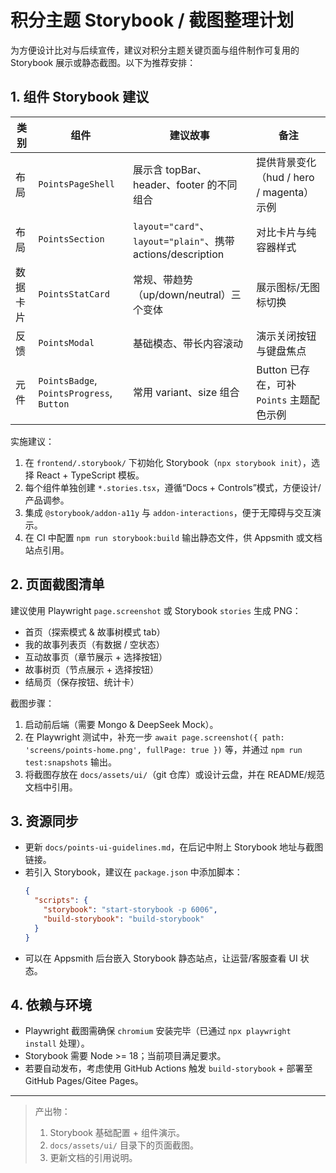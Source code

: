 # 积分主题 Storybook / 截图整理计划

为方便设计比对与后续宣传，建议对积分主题关键页面与组件制作可复用的 Storybook 展示或静态截图。以下为推荐安排：

## 1. 组件 Storybook 建议

| 类别 | 组件 | 建议故事 | 备注 |
| --- | --- | --- | --- |
| 布局 | `PointsPageShell` | 展示含 topBar、header、footer 的不同组合 | 提供背景变化（hud / hero / magenta）示例 |
| 布局 | `PointsSection` | `layout="card"`、`layout="plain"`、携带 actions/description | 对比卡片与纯容器样式 |
| 数据卡片 | `PointsStatCard` | 常规、带趋势（up/down/neutral）三个变体 | 展示图标/无图标切换 |
| 反馈 | `PointsModal` | 基础模态、带长内容滚动 | 演示关闭按钮与键盘焦点 |
| 元件 | `PointsBadge`, `PointsProgress`, `Button` | 常用 variant、size 组合 | Button 已存在，可补 `Points` 主题配色示例 |

实施建议：
1. 在 `frontend/.storybook/` 下初始化 Storybook（`npx storybook init`），选择 React + TypeScript 模板。
2. 每个组件单独创建 `*.stories.tsx`，遵循“Docs + Controls”模式，方便设计/产品调参。
3. 集成 `@storybook/addon-a11y` 与 `addon-interactions`，便于无障碍与交互演示。
4. 在 CI 中配置 `npm run storybook:build` 输出静态文件，供 Appsmith 或文档站点引用。

## 2. 页面截图清单

建议使用 Playwright `page.screenshot` 或 Storybook `stories` 生成 PNG：
- 首页（探索模式 & 故事树模式 tab）
- 我的故事列表页（有数据 / 空状态）
- 互动故事页（章节展示 + 选择按钮）
- 故事树页（节点展示 + 选择按钮）
- 结局页（保存按钮、统计卡）

截图步骤：
1. 启动前后端（需要 Mongo & DeepSeek Mock）。
2. 在 Playwright 测试中，补充一步 `await page.screenshot({ path: 'screens/points-home.png', fullPage: true })` 等，并通过 `npm run test:snapshots` 输出。
3. 将截图存放在 `docs/assets/ui/`（git 仓库）或设计云盘，并在 README/规范文档中引用。

## 3. 资源同步
- 更新 `docs/points-ui-guidelines.md`，在后记中附上 Storybook 地址与截图链接。
- 若引入 Storybook，建议在 `package.json` 中添加脚本：
  ```json
  {
    "scripts": {
      "storybook": "start-storybook -p 6006",
      "build-storybook": "build-storybook"
    }
  }
  ```
- 可以在 Appsmith 后台嵌入 Storybook 静态站点，让运营/客服查看 UI 状态。

## 4. 依赖与环境
- Playwright 截图需确保 `chromium` 安装完毕（已通过 `npx playwright install` 处理）。
- Storybook 需要 Node >= 18；当前项目满足要求。
- 若要自动发布，考虑使用 GitHub Actions 触发 `build-storybook` + 部署至 GitHub Pages/Gitee Pages。

---
> 产出物：
> 1. Storybook 基础配置 + 组件演示。
> 2. `docs/assets/ui/` 目录下的页面截图。
> 3. 更新文档的引用说明。
